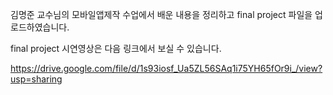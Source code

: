 김명준 교수님의 모바일앱제작 수업에서 배운 내용을 정리하고 final project 파일을 업로드하였습니다.


final project 시연영상은 다음 링크에서 보실 수 있습니다.

https://drive.google.com/file/d/1s93iosf_Ua5ZL56SAq1i75YH65fOr9i_/view?usp=sharing
